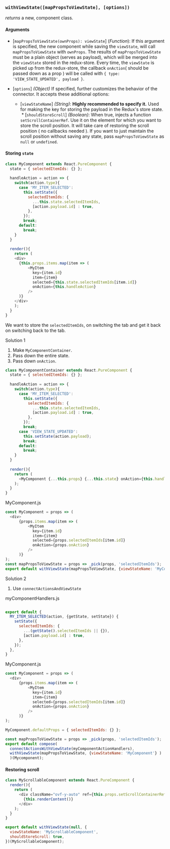 ### `withViewState([mapPropsToViewState], [options])`
*returns* a new, component class.

#### Arguments

* [`mapPropsToViewState(ownProps): viewState`] \(*Function*): If this argument is specified, the new component while saving the `viewState`, will call `mapPropsToViewState` with `ownProps`. The results of `mapPropsToViewState` must be a plain object (serves as payload), which will be merged into the `viewState` stored in the redux-store. Every time, the `viewState` is picked up from the redux-store, the callback `onAction`( should be passed down as a prop ) will be called with `{ type: 'VIEW_STATE_UPDATED', payload }`.

* [`options`] *(Object)* If specified, further customizes the behavior of the connector. It accepts these additional options:
  * [`viewStateName`] *(String)*: **Highly recommended to specify it.** Used for making the key for storing the payload in the Redux's store state.
  * [`shouldStoreScroll`] *(Boolean)*: When true, injects a function `setScrollContainerRef`. Use it on the element for which you want to store the scroll position. It will take care of restoring the scroll position ( no callbacks needed ). If you want to just maintain the scroll position without saving any state, pass `mapPropsToViewState` as `null` or `undefined`.


#### Storing `state`

```javascript
class MyComponent extends React.PureComponent {
  state = { selectedItemIds: {} };
  
  handleAction = action => {
    switch(action.type){
      case 'MY_ITEM_SELECTED':
        this.setState({
          selectedItemIds: { 
            ...this.state.selectedItemIds,
            [action.payload.id] : true,
          },
        });
        break;
      default:
        break;
    }
  }
  
  render(){
    return (
    <div>
      {this.props.items.map(item => ( 
          <MyItem
            key={item.id}
            item={item}
            selected={this.state.selectedItemIds[item.id]}
            onAction={this.handleAction}
          />
      )}
    </div>
    );
  }
}
```

We want to store the `selectedItemIds`, on switching the tab and get it back on switching back to the tab.


Solution 1

1. Make `MyComponentContainer`.
2. Pass down the entire state.
3. Pass down `onAction`.

```javascript
class MyComponentContainer extends React.PureComponent {
  state = { selectedItemIds: {} };
  
  handleAction = action => {
    switch(action.type){
      case 'MY_ITEM_SELECTED':
        this.setState({
          selectedItemIds: { 
            ...this.state.selectedItemIds,
            [action.payload.id] : true,
          },
        });
        break;
      case 'VIEW_STATE_UPDATED':
        this.setState(action.payload);
        break;
      default:
        break;
    }
  }
  
  render(){
    return (
      <MyComponent {...this.props} {...this.state} onAction={this.handleAction} />
    );
  }
}
```

MyComponent.js
```javascript
const MyComponent = props => (
  <div>
      {props.items.map(item => ( 
          <MyItem
            key={item.id}
            item={item}
            selected={props.selectedItemIds[item.id]}
            onAction={props.onAction}
          />
      )}
);
const mapPropsToViewState = props => _pick(props, 'selectedItemIds');
export default withViewState(mapPropsToViewState, {viewStateName: 'MyComponent'} )(Mycomponent);
```

Solution 2
1. Use `connectActionsAndViewState`

myComponentHandlers.js

```javascript

export default {
  MY_ITEM_SELECTED(action, {getState, setState}) {
    setState({
      selectedItemIds: { 
        ...(getState().selectedItemIds || {}),
        [action.payload.id] : true,
      },
    });
  },
}
```

MyComponent.js
```javascript
const MyComponent = props => (
  <div>
      {props.items.map(item => ( 
          <MyItem
            key={item.id}
            item={item}
            selected={props.selectedItemIds[item.id]}
            onAction={props.onAction}
          />
      )}
);

MyComponent.defaultProps = { selectedItemIds: {} };

const mapPropsToViewState = props => _pick(props, 'selectedItemIds');
export default compose(
  connectActionsWithViewState(myComponentActionHandlers),
  withViewState(mapPropsToViewState, {viewStateName: 'MyComponent'} )
  )(Mycomponent);
```

#### Restoring scroll

```javascript
class MyScrollableComponent extends React.PureComponent {
  render(){
    return (
      <div className="ovf-y-auto" ref={this.props.setScrollContainerRef}>
        {this.renderContent()}
      </div>
    );
  }
}

export default withViewState(null, {
  viewStateName: 'MyScrollableComponent',
  shouldStoreScroll: true,
})(MyScrollableComponent);
```

